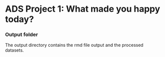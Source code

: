 # ADS Project 1: What made you happy today?
### Output folder

The output directory contains the rmd file output and the processed datasets.

